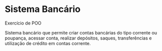 # Sistema Bancário

Exercício de POO

Sistema bancário que permite criar contas bancárias do tipo corrente ou poupança, acessar conta, realizar depósitos, saques, transferências e utilização de crédito em contas corrente.
